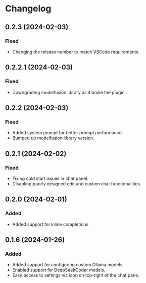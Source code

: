 # Changelog

## 0.2.3 (2024-02-03)

### Fixed

- Changing the release number to match VSCode requirements.

## 0.2.2.1 (2024-02-03)

### Fixed

- Downgrading modelfusion library as it broke the plugin.

## 0.2.2 (2024-02-03)

### Fixed

- Added system prompt for better prompt performance.
- Bumped up modelfusion library version.

## 0.2.1 (2024-02-02)

### Fixed

- Fixing cold start issues in chat panel.
- Disabling poorly designed edit and custom chat functionalities.

## 0.2.0 (2024-02-01)

### Added

- Added support for inline completions.

## 0.1.6 (2024-01-26)

### Added

- Added support for configuring custom Ollama models.
- Enabled support for DeepSeekCoder models.
- Easy access to settings via icon on top-right of the chat pane.
